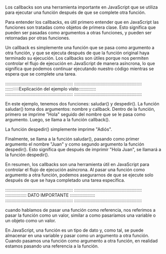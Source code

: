 Los callbacks son una herramienta importante en JavaScript que se utiliza para ejecutar una función después de que se complete otra función.

Para entender los callbacks, es útil primero entender que en JavaScript las funciones son tratadas como objetos de primera clase. Esto significa que pueden ser pasadas como argumentos a otras funciones, y pueden ser retornadas por otras funciones.

Un callback es simplemente una función que se pasa como argumento a otra función, y que se ejecuta después de que la función original haya terminado su ejecución. Los callbacks son útiles porque nos permiten controlar el flujo de ejecución en JavaScript de manera asíncrona, lo que significa que podemos continuar ejecutando nuestro código mientras se espera que se complete una tarea.

::::::::::::::::::::::::::::::::::::::::::::::::::::::
::::::::::::::::::::::::::::::::::::::::::::::::::::::
:::::::::::Explicación del ejemplo visto::::::::::::::
::::::::::::::::::::::::::::::::::::::::::::::::::::::
::::::::::::::::::::::::::::::::::::::::::::::::::::::

En este ejemplo, tenemos dos funciones: saludar() y despedir(). La función saludar() toma dos argumentos: nombre y callback. Dentro de la función, primero se imprime "Hola" seguido del nombre que se le pasa como argumento. Luego, se llama a la función callback().

La función despedir() simplemente imprime "Adiós".

Finalmente, se llama a la función saludar(), pasando como primer argumento el nombre "Juan" y como segundo argumento la función despedir(). Esto significa que después de imprimir "Hola Juan", se llamará a la función despedir().

En resumen, los callbacks son una herramienta útil en JavaScript para controlar el flujo de ejecución asíncrona. Al pasar una función como argumento a otra función, podemos asegurarnos de que se ejecute solo después de que se haya completado una tarea específica.

::::::::::::::::::::::::::::::::::::::::::::::::::::::
::::::::::::::::::::::::::::::::::::::::::::::::::::::
::::::::::::::::: DATO IMPORTANTE ::::::::::::::::::::
::::::::::::::::::::::::::::::::::::::::::::::::::::::
::::::::::::::::::::::::::::::::::::::::::::::::::::::

cuando hablamos de pasar una función como referencia, nos referimos a pasar la función como un valor, similar a como pasaríamos una variable o un objeto como un valor.

En JavaScript, una función es un tipo de dato y, como tal, se puede almacenar en una variable y pasar como un argumento a otra función. Cuando pasamos una función como argumento a otra función, en realidad estamos pasando una referencia a la función.

